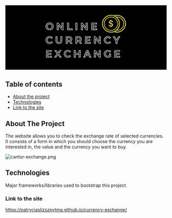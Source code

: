 <img src="./images/KANTOR.png">

## Table of contents
* [About the project](#About)
* [Technologies](#Technologies)
* [Link to the site](#Link)

## About The Project
The website allows you to check the exchange rate of selected currencies.
It consists of a form in which you should choose the currency you are interested in, the value and the currency you want to buy.

![cantor-exchange.png](https://i.postimg.cc/Hkygg0fP/cantor-exchange.png)


## Technologies
Major frameworks/libraries used to bootstrap this project. 

### Link to the site
https://patrycjaslizszpytma.github.io/currency-exchange/

